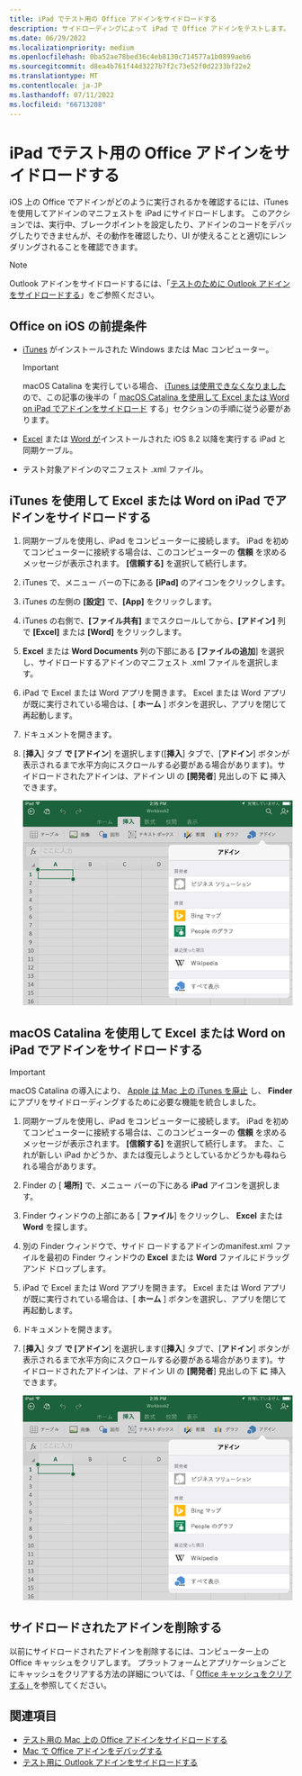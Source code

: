 ```yaml
---
title: iPad でテスト用の Office アドインをサイドロードする
description: サイドローディングによって iPad で Office アドインをテストします。
ms.date: 06/29/2022
ms.localizationpriority: medium
ms.openlocfilehash: 0ba52ae78bed36c4eb8130c714577a1b0899aeb6
ms.sourcegitcommit: d8ea4b761f44d3227b7f2c73e52f0d2233bf22e2
ms.translationtype: MT
ms.contentlocale: ja-JP
ms.lasthandoff: 07/11/2022
ms.locfileid: "66713208"
---
```

# <a name="sideload-office-add-ins-on-ipad-for-testing"></a>iPad でテスト用の Office アドインをサイドロードする

iOS 上の Office でアドインがどのように実行されるかを確認するには、iTunes を使用してアドインのマニフェストを iPad にサイドロードします。 このアクションでは、実行中、ブレークポイントを設定したり、アドインのコードをデバッグしたりできませんが、その動作を確認したり、UI が使えることと適切にレンダリングされることを確認できます。

> [!NOTE]
> Outlook アドインをサイドロードするには、「[テストのために Outlook アドインをサイドロードする](../outlook/sideload-outlook-add-ins-for-testing.md)」をご参照ください。

## <a name="prerequisites-for-office-on-ios"></a>Office on iOS の前提条件

- [iTunes](https://www.apple.com/itunes/download/) がインストールされた Windows または Mac コンピューター。
  > [!IMPORTANT]
  > macOS Catalina を実行している場合、 [iTunes は使用できなくなりました](https://support.apple.com/HT210200) ので、この記事の後半の「 [macOS Catalina を使用して Excel または Word on iPad でアドインをサイドロード](#sideload-an-add-in-on-excel-or-word-on-ipad-using-macos-catalina) する」セクションの手順に従う必要があります。

- [Excel](https://apps.apple.com/app/microsoft-excel/id586683407) または [Word が](https://apps.apple.com/app/microsoft-word/id586447913)インストールされた iOS 8.2 以降を実行する iPad と同期ケーブル。

- テスト対象アドインのマニフェスト .xml ファイル。

## <a name="sideload-an-add-in-on-excel-or-word-on-ipad-using-itunes"></a>iTunes を使用して Excel または Word on iPad でアドインをサイドロードする

1. 同期ケーブルを使用し、iPad をコンピューターに接続します。 iPad を初めてコンピューターに接続する場合は、このコンピューターの **信頼** を求めるメッセージが表示されます。 **[信頼する]** を選択して続行します。

2. iTunes で、メニュー バーの下にある **[iPad]** のアイコンをクリックします。

3. iTunes の左側の **[設定]** で、**[App]** をクリックします。

4. iTunes の右側で、**[ファイル共有]** までスクロールしてから、**[アドイン]** 列で **[Excel]** または **[Word]** をクリックします。

5. **Excel** または **Word Documents** 列の下部にある **[ファイルの追加**] を選択し、サイドロードするアドインのマニフェスト .xml ファイルを選択します。

6. iPad で Excel または Word アプリを開きます。 Excel または Word アプリが既に実行されている場合は、[ **ホーム** ] ボタンを選択し、アプリを閉じて再起動します。

7. ドキュメントを開きます。

8. [**挿入**] タブ **で [アドイン**] を選択します([**挿入**] タブで、[**アドイン**] ボタンが表示されるまで水平方向にスクロールする必要がある場合があります)。サイドロードされたアドインは、アドイン UI の **[開発者**] 見出しの下 **に** 挿入できます。

    ![Excel アプリにアドインを挿入します。](../images/excel-insert-add-in.png)

## <a name="sideload-an-add-in-on-excel-or-word-on-ipad-using-macos-catalina"></a>macOS Catalina を使用して Excel または Word on iPad でアドインをサイドロードする

> [!IMPORTANT]
> macOS Catalina の導入により、 [Apple は Mac 上の iTunes を廃止](https://support.apple.com/HT210200) し、 **Finder** にアプリをサイドローディングするために必要な機能を統合しました。

1. 同期ケーブルを使用し、iPad をコンピューターに接続します。 iPad を初めてコンピューターに接続する場合は、このコンピューターの **信頼** を求めるメッセージが表示されます。 **[信頼する]** を選択して続行します。 また、これが新しい iPad かどうか、または復元しようとしているかどうかも尋ねられる場合があります。

2. Finder の [ **場所]** で、メニュー バーの下にある **iPad** アイコンを選択します。

3. Finder ウィンドウの上部にある [ **ファイル**] をクリックし、 **Excel** または **Word** を探します。

4. 別の Finder ウィンドウで、サイド ロードするアドインのmanifest.xml ファイルを最初の Finder ウィンドウの **Excel** または **Word** ファイルにドラッグ アンド ドロップします。

5. iPad で Excel または Word アプリを開きます。 Excel または Word アプリが既に実行されている場合は、[ **ホーム** ] ボタンを選択し、アプリを閉じて再起動します。

6. ドキュメントを開きます。

7. [**挿入**] タブ **で [アドイン**] を選択します([**挿入**] タブで、[**アドイン**] ボタンが表示されるまで水平方向にスクロールする必要がある場合があります)。サイドロードされたアドインは、アドイン UI の **[開発者**] 見出しの下 **に** 挿入できます。

    ![Excel アプリにアドインを挿入します。](../images/excel-insert-add-in.png)

## <a name="remove-a-sideloaded-add-in"></a>サイドロードされたアドインを削除する

以前にサイドロードされたアドインを削除するには、コンピューター上の Office キャッシュをクリアします。 プラットフォームとアプリケーションごとにキャッシュをクリアする方法の詳細については、「 [Office キャッシュをクリアする」](clear-cache.md)を参照してください。

## <a name="see-also"></a>関連項目

- [テスト用の Mac 上の Office アドインをサイドロードする](sideload-an-office-add-in-on-mac.md)
- [Mac で Office アドインをデバッグする](debug-office-add-ins-on-ipad-and-mac.md)
- [テスト用に Outlook アドインをサイドロードする](../outlook/sideload-outlook-add-ins-for-testing.md)
